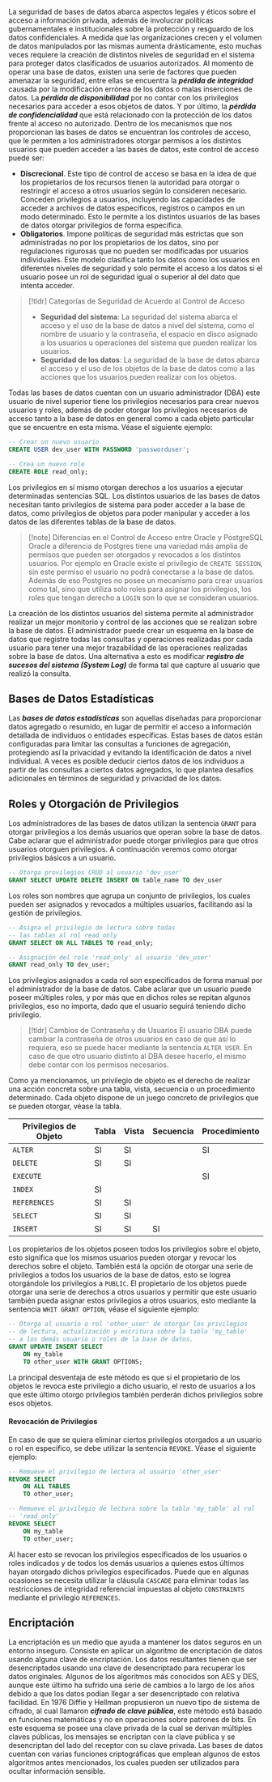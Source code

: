 La seguridad de bases de datos abarca aspectos legales y éticos sobre el acceso a información privada, además de involucrar políticas gubernamentales e institucionales sobre la protección y resguardo de los datos confidenciales. A medida que las organizaciones crecen y el volumen de datos manipulados por las mismas aumenta drásticamente, esto muchas veces requiere la creación de distintos niveles de seguridad en el sistema para proteger datos clasificados de usuarios autorizados.
Al momento de operar una base de datos, existen una serie de factores que pueden amenazar la seguridad, entre ellas se encuentra la ***pérdida de integridad*** causada por la modificación errónea de los datos o malas inserciones de datos. La ***pérdida de disponibilidad*** por no contar con los privilegios necesarios para acceder a esos objetos de datos. Y por último, la ***pérdida de confidencialidad*** que está relacionado con la protección de los datos frente al acceso no autorizado.
Dentro de los mecanismos que nos proporcionan las bases de datos se encuentran los controles de acceso, que le permiten a los administradores otorgar permisos a los distintos usuarios que pueden acceder a las bases de datos, este control de acceso puede ser:
- **Discrecional**. Este tipo de control de acceso se basa en la idea de que los propietarios de los recursos tienen la autoridad para otorgar o restringir el acceso a otros usuarios según lo consideren necesario. Conceden privilegios a usuarios, incluyendo las capacidades de acceder a archivos de datos específicos, registros o campos en un modo determinado. Esto le permite a los distintos usuarios de las bases de datos otorgar privilegios de forma específica.
- **Obligatorios**. Impone políticas de seguridad más estrictas que son administradas no por los propietarios de los datos, sino por regulaciones rigurosas que no pueden ser modificadas por usuarios individuales. Este modelo clasifica tanto los datos como los usuarios en diferentes niveles de seguridad y solo permite el acceso a los datos si el usuario posee un rol de seguridad igual o superior al del dato que intenta acceder.

>[!tldr] Categorías de Seguridad de Acuerdo al Control de Acceso
>- **Seguridad del sistema**: La seguridad del sistema abarca el acceso y el uso de la base de datos a nivel del sistema, como el nombre de usuario y la contraseña, el espacio en disco asignado a los usuarios u operaciones del sistema que pueden realizar los usuarios.
>- **Seguridad de los datos**: La seguridad de la base de datos abarca el acceso y el uso de los objetos de la base de datos como a las acciones que los usuarios pueden realizar con los objetos.

Todas las bases de datos cuentan con un usuario administrador (DBA) este usuario de nivel superior tiene los privilegios necesarios para crear nuevos usuarios y roles, además de poder otorgar los privilegios necesarios de acceso tanto a la base de datos en general como a cada objeto particular que se encuentre en esta misma. Véase el siguiente ejemplo:
```sql
-- Crear un nuevo usuario
CREATE USER dev_user WITH PASSWORD 'passworduser';

-- Crea un nuevo role
CREATE ROLE read_only;
```

Los privilegios en sí mismo otorgan derechos a los usuarios a ejecutar determinadas sentencias SQL. Los distintos usuarios de las bases de datos necesitan tanto privilegios de sistema para poder acceder a la base de datos, como privilegios de objetos para poder manipular y acceder a los datos de las diferentes tablas de la base de datos.
>[!note] Diferencias en el Control de Acceso entre Oracle y PostgreSQL
>Oracle a diferencia de Postgres tiene una variedad más amplia de permisos que pueden ser otorgados y revocados a los distintos usuarios. Por ejemplo en Oracle existe el privilegio de `CREATE SESSION`, sin este permiso el usuario no podrá conectarse a la base de datos. Además de eso Postgres no posee un mecanismo para crear usuarios como tal, sino que utiliza solo roles para asignar los privilegios, los roles que tengan derecho a `LOGIN` son lo que se consideran usuarios.

La creación de los distintos usuarios del sistema permite al administrador realizar un mejor monitorio y control de las acciones que se realizan sobre la base de datos. El administrador puede crear un esquema en la base de datos que registre todas las consultas y operaciones realizadas por cada usuario para tener una mejor trazabilidad de las operaciones realizadas sobre la base de datos. Una alternativa a esto es modificar ***registro de sucesos del sistema (System Log)*** de forma tal que capture al usuario que realizó la consulta.  
## Bases de Datos Estadísticas
Las ***bases de datos estadísticas*** son aquellas diseñadas para proporcionar datos agregado o resumido, en lugar de permitir el acceso a información detallada de individuos o entidades específicas.
Estas bases de datos están configuradas para limitar las consultas a funciones de agregación, protegiendo así la privacidad y evitando la identificación de datos a nivel individual. A veces es posible deducir ciertos datos de los individuos a partir de las consultas a ciertos datos agregados, lo que plantea desafíos adicionales en términos de seguridad y privacidad de los datos.
## Roles y Otorgación de Privilegios
Los administradores de las bases de datos utilizan la sentencia `GRANT` para otorgar privilegios a los demás usuarios que operan sobre la base de datos. Cabe aclarar que el administrador puede otorgar privilegios para que otros usuarios otorguen privilegios. A continuación veremos como otorgar privilegios básicos a un usuario.
```sql
-- Otorga provilegios CRUD al usuario 'dev_user'
GRANT SELECT UPDATE DELETE INSERT ON table_name TO dev_user
```

Los roles son nombres que agrupa un conjunto de privilegios, los cuales pueden ser asignados y revocados a múltiples usuarios, facilitando así la gestión de privilegios.
```sql
-- Asigna el privilegio de lectura sobre todas
-- las tablas al rol read_only
GRANT SELECT ON ALL TABLES TO read_only;

-- Asignación del role 'read_only' al usuario 'dev_user'
GRANT read_only TO dev_user;
```

Los privilegios asignados a cada rol son especificados de forma manual por el administrador de la base de datos. Cabe aclarar que un usuario puede poseer múltiples roles, y por más que en dichos roles se repitan algunos privilegios, eso no importa, dado que el usuario seguirá teniendo dicho privilegio.
>[!tldr] Cambios de Contraseña y de Usuarios
>El usuario DBA puede cambiar la contraseña de otros usuarios en caso de que así lo requiera, eso se puede hacer mediante la sentencia `ALTER USER`. En caso de que otro usuario distinto al DBA desee hacerlo, el mismo debe contar con los permisos necesarios.

Como ya mencionamos, un privilegio de objeto es el derecho de realizar una acción concreta sobre una tabla, vista, secuencia o un procedimiento determinado. Cada objeto dispone de un juego concreto de privilegios que se pueden otorgar, véase la tabla.

| Privilegios de Objeto | Tabla | Vista | Secuencia | Procedimiento |
| --------------------- | ----- | ----- | --------- | ------------- |
| `ALTER`               | SI    | SI    |           | SI            |
| `DELETE`              | SI    | SI    |           |               |
| `EXECUTE`             |       |       |           | SI            |
| `INDEX`               | SI    |       |           |               |
| `REFERENCES`          | SI    | SI    |           |               |
| `SELECT`              | SI    | SI    |           |               |
| `INSERT`              | SI    | SI    | SI        |               |
Los propietarios de los objetos poseen todos los privilegios sobre el objeto, esto significa que los mismos usuarios pueden otorgar y revocar los derechos sobre el objeto. También está la opción de otorgar una serie de privilegios a todos los usuarios de la base de datos, esto se logrea otorgándole los privilegios a `PUBLIC`. 
El propietario de los objetos puede otorgar una serie de derechos a otros usuarios y permitir que este usuario también pueda asignar estos privilegios a otros usuarios, esto mediante la sentencia `WHIT GRANT OPTION`, véase el siguiente ejemplo:
```sql
-- Otorga al usuario o rol 'other_user' de otorgar los privilegios
-- de lectura, actualización y escritura sobre la tabla 'my_table'
-- a los demás usuario o roles de la base de datos.
GRANT UPDATE INSERT SELECT 
	ON my_table 
	TO other_user WITH GRANT OPTIONS;
```

La principal desventaja de este método es que si el propietario de los objetos le revoca este privilegio a dicho usuario, el resto de usuarios a los que este último otorgo privilegios también perderán dichos privilegios sobre esos objetos.
#### Revocación de Privilegios
En caso de que se quiera eliminar ciertos privilegios otorgados a un usuario o rol en específico, se debe utilizar la sentencia `REVOKE`. Véase el siguiente ejemplo:
```sql
-- Remueve el privilegio de lectura al usuario 'other_user'
REVOKE SELECT 
	ON ALL TABLES 
	TO other_user;

-- Remueve el privilegio de lectura sobre la tabla 'my_table' al rol
-- 'read_only'
REVOKE SELECT 
	ON my_table
	TO other_user;
```

Al hacer esto se revocan los privilegios especificados de los usuarios o roles indicados y de todos los demás usuarios a quienes estos últimos hayan otorgado dichos privilegios especificados. Puede que en algunas ocasiones se necesita utilizar la cláusula `CASCADE` para eliminar todas las restricciones de integridad referencial impuestas al objeto `CONSTRAINTS` mediante el privilegio `REFERENCES`.
## Encriptación
La encriptación es un medio que ayuda a mantener los datos seguros en un entorno inseguro. Consiste en aplicar un algoritmo de encriptación de datos usando alguna clave de encriptación. Los datos resultantes tienen que ser desencriptados usando una clave de desencriptado para recuperar los datos originales. Algunos de los algoritmos más conocidos son AES y DES, aunque este último ha sufrido una serie de cambios a lo largo de los años debido a que los datos podían llegar a ser desencriptado con relativa facilidad.
En 1976 Diffie y Hellman propusieron un nuevo tipo de sistema de cifrado, al cual llamaron ***cifrado de clave pública***, este método está basado en funciones matemáticas y no en operaciones sobre patrones de bits. En este esquema se posee una clave privada de la cual se derivan múltiples claves públicas, los mensajes se encriptan con la clave pública y se desencriptan del lado del receptor con su clave privada.
Las bases de datos cuentan con varias funciones criptográficas que emplean algunos de estos algoritmos antes mencionados, los cuales pueden ser utilizados para ocultar información sensible.
